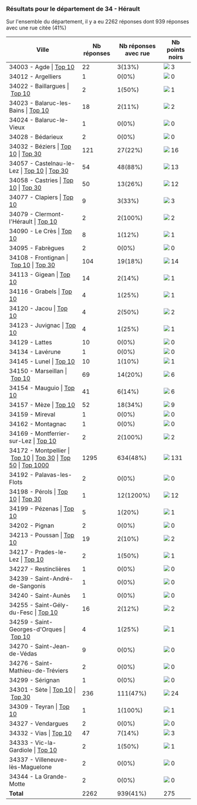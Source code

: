 ### Résultats pour le département de 34 - Hérault

Sur l'ensemble du département, il y a eu 2262 réponses dont 939 réponses avec une rue citée (41%)

| Ville | Nb réponses | Nb réponses avec rue | Nb points noirs |
|-------------|-------------|----------------------|-----------------|
|34003 - Agde&nbsp;&#124;&nbsp;<a href='34003 - Agde_top3.md'>Top 10</a>|22|3(13%)|<img src="../../img/bar_1.gif" />&nbsp;3|
|34012 - Argelliers|1|0(0%)|<img src="../../img/bar_0.gif" />&nbsp;0|
|34022 - Baillargues&nbsp;&#124;&nbsp;<a href='34022 - Baillargues_top1.md'>Top 10</a>|2|1(50%)|<img src="../../img/bar_0.gif" />&nbsp;1|
|34023 - Balaruc-les-Bains&nbsp;&#124;&nbsp;<a href='34023 - Balaruc-les-Bains_top2.md'>Top 10</a>|18|2(11%)|<img src="../../img/bar_0.gif" />&nbsp;2|
|34024 - Balaruc-le-Vieux|1|0(0%)|<img src="../../img/bar_0.gif" />&nbsp;0|
|34028 - Bédarieux|2|0(0%)|<img src="../../img/bar_0.gif" />&nbsp;0|
|34032 - Béziers&nbsp;&#124;&nbsp;<a href='34032 - Béziers_top10.md'>Top 10</a>&nbsp;&#124;&nbsp;<a href='34032 - Béziers_top16.md'>Top 30</a>|121|27(22%)|<img src="../../img/bar_5.gif" />&nbsp;16|
|34057 - Castelnau-le-Lez&nbsp;&#124;&nbsp;<a href='34057 - Castelnau-le-Lez_top10.md'>Top 10</a>&nbsp;&#124;&nbsp;<a href='34057 - Castelnau-le-Lez_top13.md'>Top 30</a>|54|48(88%)|<img src="../../img/bar_4.gif" />&nbsp;13|
|34058 - Castries&nbsp;&#124;&nbsp;<a href='34058 - Castries_top10.md'>Top 10</a>&nbsp;&#124;&nbsp;<a href='34058 - Castries_top12.md'>Top 30</a>|50|13(26%)|<img src="../../img/bar_4.gif" />&nbsp;12|
|34077 - Clapiers&nbsp;&#124;&nbsp;<a href='34077 - Clapiers_top3.md'>Top 10</a>|9|3(33%)|<img src="../../img/bar_1.gif" />&nbsp;3|
|34079 - Clermont-l'Hérault&nbsp;&#124;&nbsp;<a href='34079 - Clermont-l_Hérault_top2.md'>Top 10</a>|2|2(100%)|<img src="../../img/bar_0.gif" />&nbsp;2|
|34090 - Le Crès&nbsp;&#124;&nbsp;<a href='34090 - Le Crès_top1.md'>Top 10</a>|8|1(12%)|<img src="../../img/bar_0.gif" />&nbsp;1|
|34095 - Fabrègues|2|0(0%)|<img src="../../img/bar_0.gif" />&nbsp;0|
|34108 - Frontignan&nbsp;&#124;&nbsp;<a href='34108 - Frontignan_top10.md'>Top 10</a>&nbsp;&#124;&nbsp;<a href='34108 - Frontignan_top14.md'>Top 30</a>|104|19(18%)|<img src="../../img/bar_5.gif" />&nbsp;14|
|34113 - Gigean&nbsp;&#124;&nbsp;<a href='34113 - Gigean_top1.md'>Top 10</a>|14|2(14%)|<img src="../../img/bar_0.gif" />&nbsp;1|
|34116 - Grabels&nbsp;&#124;&nbsp;<a href='34116 - Grabels_top1.md'>Top 10</a>|4|1(25%)|<img src="../../img/bar_0.gif" />&nbsp;1|
|34120 - Jacou&nbsp;&#124;&nbsp;<a href='34120 - Jacou_top2.md'>Top 10</a>|4|2(50%)|<img src="../../img/bar_0.gif" />&nbsp;2|
|34123 - Juvignac&nbsp;&#124;&nbsp;<a href='34123 - Juvignac_top1.md'>Top 10</a>|4|1(25%)|<img src="../../img/bar_0.gif" />&nbsp;1|
|34129 - Lattes|10|0(0%)|<img src="../../img/bar_0.gif" />&nbsp;0|
|34134 - Lavérune|1|0(0%)|<img src="../../img/bar_0.gif" />&nbsp;0|
|34145 - Lunel&nbsp;&#124;&nbsp;<a href='34145 - Lunel_top1.md'>Top 10</a>|10|1(10%)|<img src="../../img/bar_0.gif" />&nbsp;1|
|34150 - Marseillan&nbsp;&#124;&nbsp;<a href='34150 - Marseillan_top6.md'>Top 10</a>|69|14(20%)|<img src="../../img/bar_2.gif" />&nbsp;6|
|34154 - Mauguio&nbsp;&#124;&nbsp;<a href='34154 - Mauguio_top6.md'>Top 10</a>|41|6(14%)|<img src="../../img/bar_2.gif" />&nbsp;6|
|34157 - Mèze&nbsp;&#124;&nbsp;<a href='34157 - Mèze_top9.md'>Top 10</a>|52|18(34%)|<img src="../../img/bar_3.gif" />&nbsp;9|
|34159 - Mireval|1|0(0%)|<img src="../../img/bar_0.gif" />&nbsp;0|
|34162 - Montagnac|1|0(0%)|<img src="../../img/bar_0.gif" />&nbsp;0|
|34169 - Montferrier-sur-Lez&nbsp;&#124;&nbsp;<a href='34169 - Montferrier-sur-Lez_top2.md'>Top 10</a>|2|2(100%)|<img src="../../img/bar_0.gif" />&nbsp;2|
|34172 - Montpellier&nbsp;&#124;&nbsp;<a href='34172 - Montpellier_top10.md'>Top 10</a>&nbsp;&#124;&nbsp;<a href='34172 - Montpellier_top30.md'>Top 30</a>&nbsp;&#124;&nbsp;<a href='34172 - Montpellier_top50.md'>Top 50</a>&nbsp;&#124;&nbsp;<a href='34172 - Montpellier_top131.md'>Top 1000</a>|1295|634(48%)|<img src="../../img/bar_47.gif" />&nbsp;131|
|34192 - Palavas-les-Flots|2|0(0%)|<img src="../../img/bar_0.gif" />&nbsp;0|
|34198 - Pérols&nbsp;&#124;&nbsp;<a href='34198 - Pérols_top10.md'>Top 10</a>&nbsp;&#124;&nbsp;<a href='34198 - Pérols_top12.md'>Top 30</a>|1|12(1200%)|<img src="../../img/bar_4.gif" />&nbsp;12|
|34199 - Pézenas&nbsp;&#124;&nbsp;<a href='34199 - Pézenas_top1.md'>Top 10</a>|5|1(20%)|<img src="../../img/bar_0.gif" />&nbsp;1|
|34202 - Pignan|2|0(0%)|<img src="../../img/bar_0.gif" />&nbsp;0|
|34213 - Poussan&nbsp;&#124;&nbsp;<a href='34213 - Poussan_top2.md'>Top 10</a>|19|2(10%)|<img src="../../img/bar_0.gif" />&nbsp;2|
|34217 - Prades-le-Lez&nbsp;&#124;&nbsp;<a href='34217 - Prades-le-Lez_top1.md'>Top 10</a>|2|1(50%)|<img src="../../img/bar_0.gif" />&nbsp;1|
|34227 - Restinclières|1|0(0%)|<img src="../../img/bar_0.gif" />&nbsp;0|
|34239 - Saint-André-de-Sangonis|1|0(0%)|<img src="../../img/bar_0.gif" />&nbsp;0|
|34240 - Saint-Aunès|1|0(0%)|<img src="../../img/bar_0.gif" />&nbsp;0|
|34255 - Saint-Gély-du-Fesc&nbsp;&#124;&nbsp;<a href='34255 - Saint-Gély-du-Fesc_top2.md'>Top 10</a>|16|2(12%)|<img src="../../img/bar_0.gif" />&nbsp;2|
|34259 - Saint-Georges-d'Orques&nbsp;&#124;&nbsp;<a href='34259 - Saint-Georges-d_Orques_top1.md'>Top 10</a>|4|1(25%)|<img src="../../img/bar_0.gif" />&nbsp;1|
|34270 - Saint-Jean-de-Védas|9|0(0%)|<img src="../../img/bar_0.gif" />&nbsp;0|
|34276 - Saint-Mathieu-de-Tréviers|2|0(0%)|<img src="../../img/bar_0.gif" />&nbsp;0|
|34299 - Sérignan|1|0(0%)|<img src="../../img/bar_0.gif" />&nbsp;0|
|34301 - Sète&nbsp;&#124;&nbsp;<a href='34301 - Sète_top10.md'>Top 10</a>&nbsp;&#124;&nbsp;<a href='34301 - Sète_top24.md'>Top 30</a>|236|111(47%)|<img src="../../img/bar_8.gif" />&nbsp;24|
|34309 - Teyran&nbsp;&#124;&nbsp;<a href='34309 - Teyran_top1.md'>Top 10</a>|1|1(100%)|<img src="../../img/bar_0.gif" />&nbsp;1|
|34327 - Vendargues|2|0(0%)|<img src="../../img/bar_0.gif" />&nbsp;0|
|34332 - Vias&nbsp;&#124;&nbsp;<a href='34332 - Vias_top3.md'>Top 10</a>|47|7(14%)|<img src="../../img/bar_1.gif" />&nbsp;3|
|34333 - Vic-la-Gardiole&nbsp;&#124;&nbsp;<a href='34333 - Vic-la-Gardiole_top1.md'>Top 10</a>|2|1(50%)|<img src="../../img/bar_0.gif" />&nbsp;1|
|34337 - Villeneuve-lès-Maguelone|2|0(0%)|<img src="../../img/bar_0.gif" />&nbsp;0|
|34344 - La Grande-Motte|2|0(0%)|<img src="../../img/bar_0.gif" />&nbsp;0|
| **Total** |2262|939(41%)|275|
